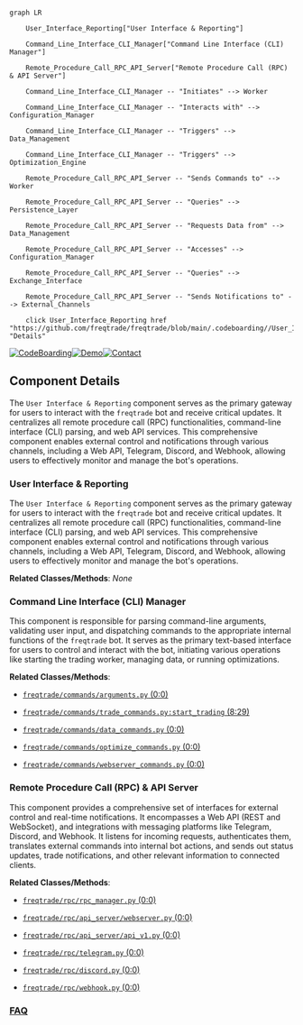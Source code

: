 ```mermaid

graph LR

    User_Interface_Reporting["User Interface & Reporting"]

    Command_Line_Interface_CLI_Manager["Command Line Interface (CLI) Manager"]

    Remote_Procedure_Call_RPC_API_Server["Remote Procedure Call (RPC) & API Server"]

    Command_Line_Interface_CLI_Manager -- "Initiates" --> Worker

    Command_Line_Interface_CLI_Manager -- "Interacts with" --> Configuration_Manager

    Command_Line_Interface_CLI_Manager -- "Triggers" --> Data_Management

    Command_Line_Interface_CLI_Manager -- "Triggers" --> Optimization_Engine

    Remote_Procedure_Call_RPC_API_Server -- "Sends Commands to" --> Worker

    Remote_Procedure_Call_RPC_API_Server -- "Queries" --> Persistence_Layer

    Remote_Procedure_Call_RPC_API_Server -- "Requests Data from" --> Data_Management

    Remote_Procedure_Call_RPC_API_Server -- "Accesses" --> Configuration_Manager

    Remote_Procedure_Call_RPC_API_Server -- "Queries" --> Exchange_Interface

    Remote_Procedure_Call_RPC_API_Server -- "Sends Notifications to" --> External_Channels

    click User_Interface_Reporting href "https://github.com/freqtrade/freqtrade/blob/main/.codeboarding//User_Interface_Reporting.md" "Details"

```

[![CodeBoarding](https://img.shields.io/badge/Generated%20by-CodeBoarding-9cf?style=flat-square)](https://github.com/CodeBoarding/GeneratedOnBoardings)[![Demo](https://img.shields.io/badge/Try%20our-Demo-blue?style=flat-square)](https://www.codeboarding.org/demo)[![Contact](https://img.shields.io/badge/Contact%20us%20-%20contact@codeboarding.org-lightgrey?style=flat-square)](mailto:contact@codeboarding.org)



## Component Details



The `User Interface & Reporting` component serves as the primary gateway for users to interact with the `freqtrade` bot and receive critical updates. It centralizes all remote procedure call (RPC) functionalities, command-line interface (CLI) parsing, and web API services. This comprehensive component enables external control and notifications through various channels, including a Web API, Telegram, Discord, and Webhook, allowing users to effectively monitor and manage the bot's operations.



### User Interface & Reporting

The `User Interface & Reporting` component serves as the primary gateway for users to interact with the `freqtrade` bot and receive critical updates. It centralizes all remote procedure call (RPC) functionalities, command-line interface (CLI) parsing, and web API services. This comprehensive component enables external control and notifications through various channels, including a Web API, Telegram, Discord, and Webhook, allowing users to effectively monitor and manage the bot's operations.





**Related Classes/Methods**: _None_



### Command Line Interface (CLI) Manager

This component is responsible for parsing command-line arguments, validating user input, and dispatching commands to the appropriate internal functions of the `freqtrade` bot. It serves as the primary text-based interface for users to control and interact with the bot, initiating various operations like starting the trading worker, managing data, or running optimizations.





**Related Classes/Methods**:



- <a href="https://github.com/freqtrade/freqtrade/blob/master/freqtrade/commands/arguments.py#L0-L0" target="_blank" rel="noopener noreferrer">`freqtrade/commands/arguments.py` (0:0)</a>

- <a href="https://github.com/freqtrade/freqtrade/blob/master/freqtrade/commands/trade_commands.py#L8-L29" target="_blank" rel="noopener noreferrer">`freqtrade/commands/trade_commands.py:start_trading` (8:29)</a>

- <a href="https://github.com/freqtrade/freqtrade/blob/master/freqtrade/commands/data_commands.py#L0-L0" target="_blank" rel="noopener noreferrer">`freqtrade/commands/data_commands.py` (0:0)</a>

- <a href="https://github.com/freqtrade/freqtrade/blob/master/freqtrade/commands/optimize_commands.py#L0-L0" target="_blank" rel="noopener noreferrer">`freqtrade/commands/optimize_commands.py` (0:0)</a>

- <a href="https://github.com/freqtrade/freqtrade/blob/master/freqtrade/commands/webserver_commands.py#L0-L0" target="_blank" rel="noopener noreferrer">`freqtrade/commands/webserver_commands.py` (0:0)</a>





### Remote Procedure Call (RPC) & API Server

This component provides a comprehensive set of interfaces for external control and real-time notifications. It encompasses a Web API (REST and WebSocket), and integrations with messaging platforms like Telegram, Discord, and Webhook. It listens for incoming requests, authenticates them, translates external commands into internal bot actions, and sends out status updates, trade notifications, and other relevant information to connected clients.





**Related Classes/Methods**:



- <a href="https://github.com/freqtrade/freqtrade/blob/master/freqtrade/rpc/rpc_manager.py#L0-L0" target="_blank" rel="noopener noreferrer">`freqtrade/rpc/rpc_manager.py` (0:0)</a>

- <a href="https://github.com/freqtrade/freqtrade/blob/master/freqtrade/rpc/api_server/webserver.py#L0-L0" target="_blank" rel="noopener noreferrer">`freqtrade/rpc/api_server/webserver.py` (0:0)</a>

- <a href="https://github.com/freqtrade/freqtrade/blob/master/freqtrade/rpc/api_server/api_v1.py#L0-L0" target="_blank" rel="noopener noreferrer">`freqtrade/rpc/api_server/api_v1.py` (0:0)</a>

- <a href="https://github.com/freqtrade/freqtrade/blob/master/freqtrade/rpc/telegram.py#L0-L0" target="_blank" rel="noopener noreferrer">`freqtrade/rpc/telegram.py` (0:0)</a>

- <a href="https://github.com/freqtrade/freqtrade/blob/master/freqtrade/rpc/discord.py#L0-L0" target="_blank" rel="noopener noreferrer">`freqtrade/rpc/discord.py` (0:0)</a>

- <a href="https://github.com/freqtrade/freqtrade/blob/master/freqtrade/rpc/webhook.py#L0-L0" target="_blank" rel="noopener noreferrer">`freqtrade/rpc/webhook.py` (0:0)</a>









### [FAQ](https://github.com/CodeBoarding/GeneratedOnBoardings/tree/main?tab=readme-ov-file#faq)